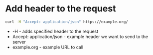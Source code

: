 # Add header to the request

```bash
curl -H "Accept: application/json" https://example.org/
```

- -H - adds specified header to the request
- Accept: application/json - example header we want to send to the server
- example.org - example URL to call
